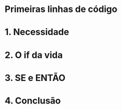 # **Primeiras linhas de código**

# 1. Necessidade

# 2. O if da vida

# 3. SE e ENTÃO

# 4. Conclusão